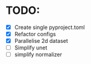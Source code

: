 # TODO:

- [x] Create single pyproject.toml
- [x] Refactor configs
- [x] Parallelise 2d dataset
- [ ] Simplify unet
- [ ] simplify normalizer
